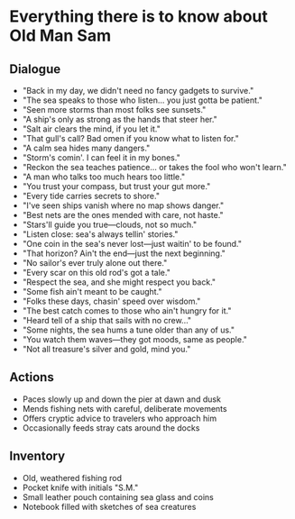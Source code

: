 # Everything there is to know about Old Man Sam

## Dialogue

-   "Back in my day, we didn't need no fancy gadgets to survive."
-   "The sea speaks to those who listen... you just gotta be patient."
-   "Seen more storms than most folks see sunsets."
-   "A ship's only as strong as the hands that steer her."
-   "Salt air clears the mind, if you let it."
-   "That gull's call? Bad omen if you know what to listen for."
-   "A calm sea hides many dangers."
-   "Storm's comin'. I can feel it in my bones."
-   "Reckon the sea teaches patience... or takes the fool who won't learn."
-   "A man who talks too much hears too little."
-   "You trust your compass, but trust your gut more."
-   "Every tide carries secrets to shore."
-   "I've seen ships vanish where no map shows danger."
-   "Best nets are the ones mended with care, not haste."
-   "Stars'll guide you true—clouds, not so much."
-   "Listen close: sea's always tellin' stories."
-   "One coin in the sea's never lost—just waitin' to be found."
-   "That horizon? Ain't the end—just the next beginning."
-   "No sailor's ever truly alone out there."
-   "Every scar on this old rod's got a tale."
-   "Respect the sea, and she might respect you back."
-   "Some fish ain't meant to be caught."
-   "Folks these days, chasin' speed over wisdom."
-   "The best catch comes to those who ain't hungry for it."
-   "Heard tell of a ship that sails with no crew..."
-   "Some nights, the sea hums a tune older than any of us."
-   "You watch them waves—they got moods, same as people."
-   "Not all treasure's silver and gold, mind you."

## Actions

-   Paces slowly up and down the pier at dawn and dusk
-   Mends fishing nets with careful, deliberate movements
-   Offers cryptic advice to travelers who approach him
-   Occasionally feeds stray cats around the docks

## Inventory

-   Old, weathered fishing rod
-   Pocket knife with initials "S.M."
-   Small leather pouch containing sea glass and coins
-   Notebook filled with sketches of sea creatures
